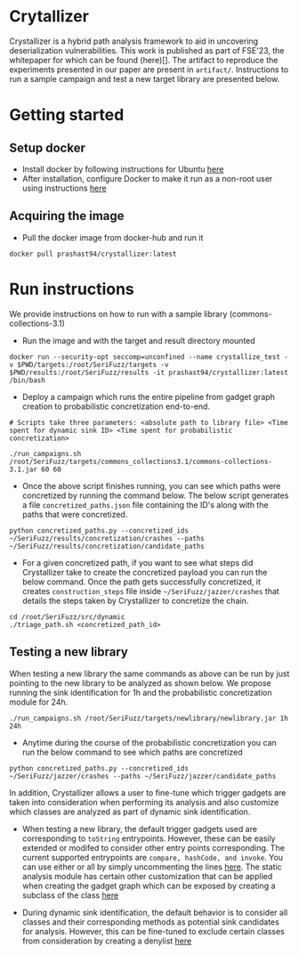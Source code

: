 # Crytallizer

Crystallizer is a hybrid path analysis framework to aid in uncovering deserialization vulnerabilities. This work is published as part of FSE'23, the whitepaper for which can be found (here)[].
The artifact to reproduce the experiments presented in our paper are present in `artifact/`. Instructions to run a sample campaign and test a new target library are presented below.

# Getting started 

## Setup docker 

- Install docker by following instructions for Ubuntu [here](https://docs.docker.com/engine/install/ubuntu/)
- After installation, configure Docker to make it run as a non-root user using instructions [here](https://docs.docker.com/engine/install/linux-postinstall/)

## Acquiring the image 

- Pull the docker image from docker-hub and run it
```
docker pull prashast94/crystallizer:latest
```

# Run instructions

We provide instructions on how to run with a sample library (commons-collections-3.1)

- Run the image and with the target and result directory mounted 
```
docker run --security-opt seccomp=unconfined --name crystallize_test -v $PWD/targets:/root/SeriFuzz/targets -v $PWD/results:/root/SeriFuzz/results -it prashast94/crystallizer:latest /bin/bash
```

- Deploy a campaign which runs the entire pipeline from gadget graph creation to probabilistic concretization end-to-end. 
```
# Scripts take three parameters: <absolute path to library file> <Time spent for dynamic sink ID> <Time spent for probabilistic concretization>

./run_campaigns.sh /root/SeriFuzz/targets/commons_collections3.1/commons-collections-3.1.jar 60 60
```
- Once the above script finishes running, you can see which paths were concretized by running the command below. The below script generates a file `concretized_paths.json` file containing the ID's along with the paths that were concretized.
```
python concretized_paths.py --concretized_ids ~/SeriFuzz/results/concretization/crashes --paths ~/SeriFuzz/results/concretization/candidate_paths
``` 

- For a given concretized path, if you want to see what steps did Crystallizer take to create the concretized payload you can run the below command. Once the path gets successfully concretized, it creates `construction_steps` file inside `~/SeriFuzz/jazzer/crashes` that details the steps taken by Crystallizer to concretize the chain.
```
cd /root/SeriFuzz/src/dynamic
./triage_path.sh <concretized_path_id>
```

## Testing a new library

When testing a new library the same commands as above can be run by just
pointing to the new library to be analyzed as shown below. We propose running
the sink identification for 1h and the probabilistic concretization module for
24h.
```
./run_campaigns.sh /root/SeriFuzz/targets/newlibrary/newlibrary.jar 1h 24h
```
- Anytime during the course of the probabilistic concretization you can run the below command to see which paths are concretized
```
python concretized_paths.py --concretized_ids ~/SeriFuzz/jazzer/crashes --paths ~/SeriFuzz/jazzer/candidate_paths
```

In addition, Crystallizer allows a user to fine-tune which trigger gadgets are
taken into consideration when performing its analysis and also customize which
classes are analyzed as part of dynamic sink identification.

- When testing a new library, the default trigger gadgets used are
  corresponding to `toString` entrypoints. However, these can be easily
  extended or modifed to consider other entry points corresponding. The current
  supported entrypoints are `compare, hashCode, and invoke`. You can use either
  or all by simply uncommenting the lines [here](https://github.com/HexHive/Crystallizer/blob/main/src/static/src/main/java/analysis/LibSpecificRules.java#L53-L55). The static analysis module
  has certain other customization that can be applied when creating the gadget
  graph which can be exposed by creating a subclass of the class [here](https://github.com/HexHive/Crystallizer/blob/main/src/static/src/main/java/analysis/LibSpecificRules.java#L13)

- During dynamic sink identification, the default behavior is to consider all
  classes and their corresponding methods as potential sink candidates for
  analysis. However, this can be fine-tuned to exclude certain classes from
  consideration by creating a denylist [here](https://github.com/HexHive/Crystallizer/blob/main/src/dynamic/DynamicSinkID.java#L109) 
